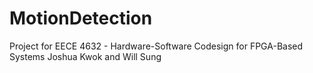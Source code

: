 # MotionDetection
Project for EECE 4632 - Hardware-Software Codesign for FPGA-Based Systems
Joshua Kwok and Will Sung
